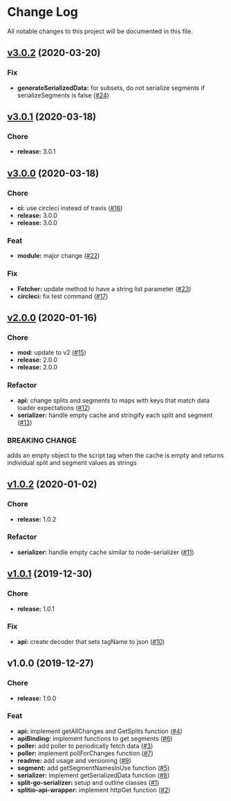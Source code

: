 # Change Log

All notable changes to this project will be documented in this file.

<a name="v3.0.2"></a>
## [v3.0.2](github.com/godaddy/split-go-serializer/compare/v3.0.1...v3.0.2) (2020-03-20)

### Fix

* **generateSerializedData:** for subsets, do not serialize segments if serializeSegments is false ([#24](github.com/godaddy/split-go-serializer/issues/24))


<a name="v3.0.1"></a>
## [v3.0.1](github.com/godaddy/split-go-serializer/compare/v3.0.0...v3.0.1) (2020-03-18)

### Chore

* **release:** 3.0.1


<a name="v3.0.0"></a>
## [v3.0.0](github.com/godaddy/split-go-serializer/compare/v2.0.0...v3.0.0) (2020-03-18)

### Chore

* **ci:** use circleci instead of travis ([#16](github.com/godaddy/split-go-serializer/issues/16))
* **release:** 3.0.0
* **release:** 3.0.0

### Feat

* **module:** major change ([#22](github.com/godaddy/split-go-serializer/issues/22))

### Fix

* **Fetcher:** update method to have a string list parameter ([#23](github.com/godaddy/split-go-serializer/issues/23))
* **circleci:** fix test command ([#17](github.com/godaddy/split-go-serializer/issues/17))


<a name="v2.0.0"></a>
## [v2.0.0](github.com/godaddy/split-go-serializer/compare/v1.0.2...v2.0.0) (2020-01-16)

### Chore

* **mod:** update to v2 ([#15](github.com/godaddy/split-go-serializer/issues/15))
* **release:** 2.0.0
* **release:** 2.0.0

### Refactor

* **api:** change splits and segments to maps with keys that match data loader expectations ([#12](github.com/godaddy/split-go-serializer/issues/12))
* **serializer:** handle empty cache and stringify each split and segment ([#13](github.com/godaddy/split-go-serializer/issues/13))

### BREAKING CHANGE


adds an empty object to the script tag when the cache is empty and returns individual split and segment values as strings


<a name="v1.0.2"></a>
## [v1.0.2](github.com/godaddy/split-go-serializer/compare/v1.0.1...v1.0.2) (2020-01-02)

### Chore

* **release:** 1.0.2

### Refactor

* **serializer:** handle empty cache similar to node-serializer ([#11](github.com/godaddy/split-go-serializer/issues/11))


<a name="v1.0.1"></a>
## [v1.0.1](github.com/godaddy/split-go-serializer/compare/v1.0.0...v1.0.1) (2019-12-30)

### Chore

* **release:** 1.0.1

### Fix

* **api:** create decoder that sets tagName to json ([#10](github.com/godaddy/split-go-serializer/issues/10))


<a name="v1.0.0"></a>
## v1.0.0 (2019-12-27)

### Chore

* **release:** 1.0.0

### Feat

* **api:** implement getAllChanges and GetSplits function ([#4](github.com/godaddy/split-go-serializer/issues/4))
* **apiBinding:** implement functions to get segments ([#6](github.com/godaddy/split-go-serializer/issues/6))
* **poller:** add poller to periodically fetch data ([#3](github.com/godaddy/split-go-serializer/issues/3))
* **poller:** implement pollForChanges function ([#7](github.com/godaddy/split-go-serializer/issues/7))
* **readme:** add usage and versioning ([#9](github.com/godaddy/split-go-serializer/issues/9))
* **segment:** add getSegmentNamesInUse function ([#5](github.com/godaddy/split-go-serializer/issues/5))
* **serializer:** implement getSerializedData function ([#8](github.com/godaddy/split-go-serializer/issues/8))
* **split-go-serializer:** setup and outline classes ([#1](github.com/godaddy/split-go-serializer/issues/1))
* **splitio-api-wrapper:** implement httpGet function ([#2](github.com/godaddy/split-go-serializer/issues/2))

